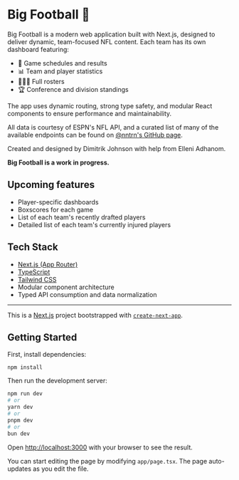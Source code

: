 # Big Football 🏈

Big Football is a modern web application built with Next.js, designed to deliver dynamic, team-focused NFL content. Each team has its own dashboard featuring:

- 📅 Game schedules and results
- 📊 Team and player statistics
- 🧑‍🤝‍🧑 Full rosters
- 🏆 Conference and division standings

The app uses dynamic routing, strong type safety, and modular React components to ensure performance and maintainability. 

All data is courtesy of ESPN's NFL API, and a curated list of many of the available endpoints can be found on [@nntrn's GitHub page](https://gist.github.com/nntrn/ee26cb2a0716de0947a0a4e9a157bc1c#scoreboard-api).

Created and designed by Dimitrik Johnson with help from Elleni Adhanom.

**Big Football is a work in progress.**

## Upcoming features
- Player-specific dashboards
- Boxscores for each game
- List of each team's recently drafted players
- Detailed list of each team's currently injured players

## Tech Stack

- [Next.js (App Router)](https://nextjs.org/)
- [TypeScript](https://www.typescriptlang.org/)
- [Tailwind CSS](https://tailwindcss.com/)
- Modular component architecture
- Typed API consumption and data normalization

--------------------------------------

This is a [Next.js](https://nextjs.org/) project bootstrapped with [`create-next-app`](https://github.com/vercel/next.js/tree/canary/packages/create-next-app).

## Getting Started

First, install dependencies:

```
npm install
```

Then run the development server:

```bash
npm run dev
# or
yarn dev
# or
pnpm dev
# or
bun dev
```

Open [http://localhost:3000](http://localhost:3000) with your browser to see the result.

You can start editing the page by modifying `app/page.tsx`. The page auto-updates as you edit the file.
